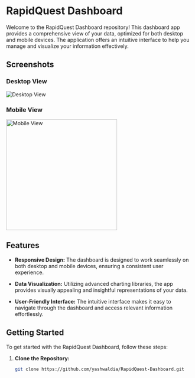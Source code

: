 # RapidQuest Dashboard

Welcome to the RapidQuest Dashboard repository! This dashboard app provides a comprehensive view of your data, optimized for both desktop and mobile devices. The application offers an intuitive interface to help you manage and visualize your information effectively.

## Screenshots

### Desktop View
![Desktop View](https://github.com/yashwaldia/RapidQuest-Dashboard/assets/115491299/2afce1dc-4cc7-45a3-ad0f-6adda5dbfa26)

### Mobile View
<img src="https://github.com/yashwaldia/RapidQuest-Dashboard/assets/115491299/4416494c-c5d6-4a63-9449-af5d670771a1" alt="Mobile View" width="300">

## Features

- **Responsive Design:** The dashboard is designed to work seamlessly on both desktop and mobile devices, ensuring a consistent user experience.
  
- **Data Visualization:** Utilizing advanced charting libraries, the app provides visually appealing and insightful representations of your data.

- **User-Friendly Interface:** The intuitive interface makes it easy to navigate through the dashboard and access relevant information effortlessly.

## Getting Started

To get started with the RapidQuest Dashboard, follow these steps:

1. **Clone the Repository:**
   ```bash
   git clone https://github.com/yashwaldia/RapidQuest-Dashboard.git

